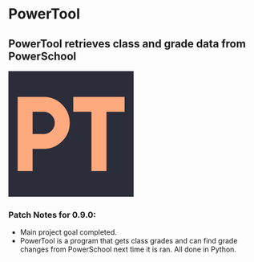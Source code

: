 # PowerTool

## PowerTool retrieves class and grade data from PowerSchool

[<img src="PowerTool.jpg" width="250"/>](PowerTool.jpg)

### Patch Notes for 0.9.0:

- Main project goal completed.
- PowerTool is a program that gets class grades and can find grade changes from PowerSchool next time it is ran. All done in Python.
